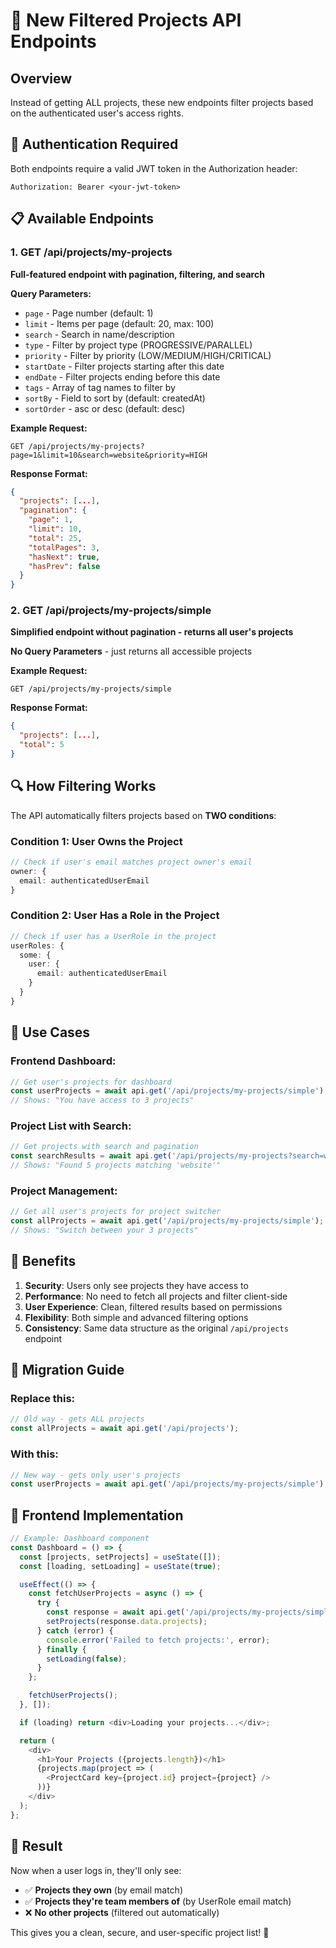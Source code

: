 # 🎯 New Filtered Projects API Endpoints

## Overview
Instead of getting ALL projects, these new endpoints filter projects based on the authenticated user's access rights.

## 🔐 Authentication Required
Both endpoints require a valid JWT token in the Authorization header:
```
Authorization: Bearer <your-jwt-token>
```

## 📋 Available Endpoints

### 1. **GET /api/projects/my-projects**
**Full-featured endpoint with pagination, filtering, and search**

**Query Parameters:**
- `page` - Page number (default: 1)
- `limit` - Items per page (default: 20, max: 100)
- `search` - Search in name/description
- `type` - Filter by project type (PROGRESSIVE/PARALLEL)
- `priority` - Filter by priority (LOW/MEDIUM/HIGH/CRITICAL)
- `startDate` - Filter projects starting after this date
- `endDate` - Filter projects ending before this date
- `tags` - Array of tag names to filter by
- `sortBy` - Field to sort by (default: createdAt)
- `sortOrder` - asc or desc (default: desc)

**Example Request:**
```
GET /api/projects/my-projects?page=1&limit=10&search=website&priority=HIGH
```

**Response Format:**
```json
{
  "projects": [...],
  "pagination": {
    "page": 1,
    "limit": 10,
    "total": 25,
    "totalPages": 3,
    "hasNext": true,
    "hasPrev": false
  }
}
```

### 2. **GET /api/projects/my-projects/simple**
**Simplified endpoint without pagination - returns all user's projects**

**No Query Parameters** - just returns all accessible projects

**Example Request:**
```
GET /api/projects/my-projects/simple
```

**Response Format:**
```json
{
  "projects": [...],
  "total": 5
}
```

## 🔍 How Filtering Works

The API automatically filters projects based on **TWO conditions**:

### **Condition 1: User Owns the Project**
```typescript
// Check if user's email matches project owner's email
owner: {
  email: authenticatedUserEmail
}
```

### **Condition 2: User Has a Role in the Project**
```typescript
// Check if user has a UserRole in the project
userRoles: {
  some: {
    user: {
      email: authenticatedUserEmail
    }
  }
}
```

## 🎯 Use Cases

### **Frontend Dashboard:**
```typescript
// Get user's projects for dashboard
const userProjects = await api.get('/api/projects/my-projects/simple');
// Shows: "You have access to 3 projects"
```

### **Project List with Search:**
```typescript
// Get projects with search and pagination
const searchResults = await api.get('/api/projects/my-projects?search=website&page=1');
// Shows: "Found 5 projects matching 'website'"
```

### **Project Management:**
```typescript
// Get all user's projects for project switcher
const allProjects = await api.get('/api/projects/my-projects/simple');
// Shows: "Switch between your 3 projects"
```

## 🚀 Benefits

1. **Security**: Users only see projects they have access to
2. **Performance**: No need to fetch all projects and filter client-side
3. **User Experience**: Clean, filtered results based on permissions
4. **Flexibility**: Both simple and advanced filtering options
5. **Consistency**: Same data structure as the original `/api/projects` endpoint

## 🔧 Migration Guide

### **Replace this:**
```typescript
// Old way - gets ALL projects
const allProjects = await api.get('/api/projects');
```

### **With this:**
```typescript
// New way - gets only user's projects
const userProjects = await api.get('/api/projects/my-projects/simple');
```

## 📱 Frontend Implementation

```typescript
// Example: Dashboard component
const Dashboard = () => {
  const [projects, setProjects] = useState([]);
  const [loading, setLoading] = useState(true);

  useEffect(() => {
    const fetchUserProjects = async () => {
      try {
        const response = await api.get('/api/projects/my-projects/simple');
        setProjects(response.data.projects);
      } catch (error) {
        console.error('Failed to fetch projects:', error);
      } finally {
        setLoading(false);
      }
    };

    fetchUserProjects();
  }, []);

  if (loading) return <div>Loading your projects...</div>;

  return (
    <div>
      <h1>Your Projects ({projects.length})</h1>
      {projects.map(project => (
        <ProjectCard key={project.id} project={project} />
      ))}
    </div>
  );
};
```

## 🎉 Result

Now when a user logs in, they'll only see:
- ✅ **Projects they own** (by email match)
- ✅ **Projects they're team members of** (by UserRole email match)
- ❌ **No other projects** (filtered out automatically)

This gives you a clean, secure, and user-specific project list! 🚀
